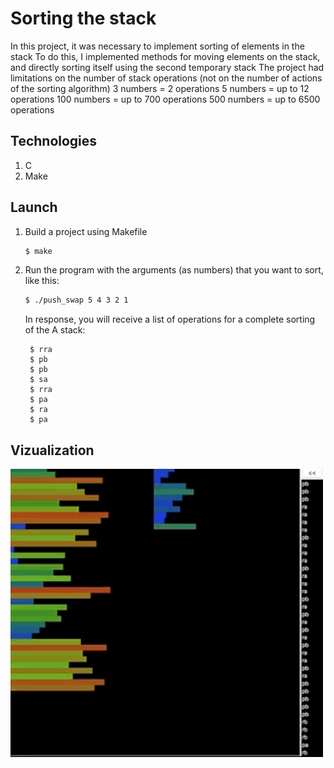 # Sorting the stack

In this project, it was necessary to implement sorting of elements in the stack
To do this, I implemented methods for moving elements on the stack, and directly sorting itself using the second temporary stack
The project had limitations on the number of stack operations (not on the number of actions of the sorting algorithm)
3 numbers = 2 operations
5 numbers = up to 12 operations
100 numbers = up to 700 operations
500 numbers = up to 6500 operations

## Technologies

1. C
2. Make

## Launch

1. Build a project using Makefile

   ```sh
   $ make
   ```

2. Run the program with the arguments (as numbers) that you want to sort, like this:

   ```sh
   $ ./push_swap 5 4 3 2 1
   ```

     In response, you will receive a list of operations for a complete sorting of the A stack:
  
        $ rra
        $ pb
        $ pb
        $ sa
        $ rra
        $ pa
        $ ra
        $ pa
    
## Vizualization

  <img src="./screen/visualizer.gif" width="500" alt="vizualize">
